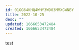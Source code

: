 ```yaml
---
id: 01GG64KHQ4WHY3WD03MMXGWNBY
title: 2022-10-25
desc: ""
updated: 1666653472484
created: 1666653472484
---
```

test